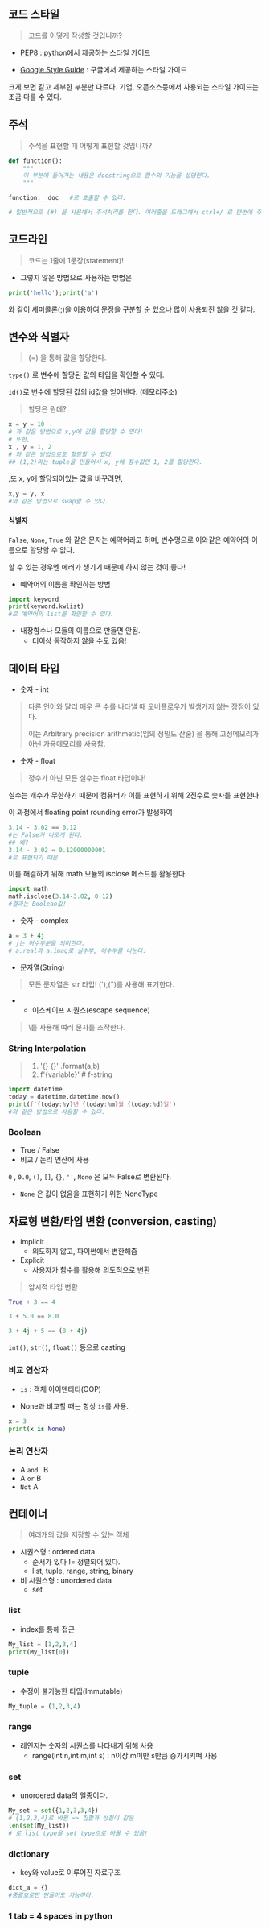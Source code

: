 ## 코드 스타일

> 코드를 어떻게 작성할 것입니까?

- [PEP8](https://www.python.org/dev/peps/pep-0008/) : python에서 제공하는 스타일 가이드

- [Google Style Guide](https://google.github.io/styleguide/pyguide.html) : 구글에서 제공하는 스타일 가이드

크게 보면 같고 세부한 부분만 다르다. 기업, 오픈소스등에서 사용되는 스타일 가이드는 조금 다를 수 있다.



## 주석

> 주석을 표현할 때 어떻게 표현할 것입니까?

```python
def function():
    """
    이 부분에 들어가는 내용은 docstring으로 함수의 기능을 설명한다.
    """

function.__doc__ #로 호출할 수 있다.

# 일반적으로 (#) 을 사용해서 주석처리를 한다. 여러줄을 드래그해서 ctrl+/ 로 한번에 주석처리가 가능하다.
```



## 코드라인

> 코드는 1줄에 1문장(statement)!

- 그렇지 않은 방법으로 사용하는 방법은

```python
print('hello');print('a')
```

와 같이 세미콜론(;)을 이용하여 문장을 구분할 순 있으나 많이 사용되진 않을 것 같다.



## 변수와 식별자

> (=) 을 통해 값을 할당한다.

`type()` 로 변수에 할당된 값의 타입을 확인할 수 있다.

`id()`로 변수에 할당된 값의 id값을 얻어낸다. (메모리주소)

> 할당은 뭔데?

```python
x = y = 10
# 과 같은 방법으로 x,y에 값을 할당할 수 있다!
# 또한,
x , y = 1, 2
# 와 같은 방법으로도 할당할 수 있다.
## (1,2)라는 tuple을 만들어서 x, y에 정수값인 1, 2를 할당한다.
```

,또 x, y에 할당되어있는 값을 바꾸려면,

```python
x,y = y, x
#와 같은 방법으로 swap할 수 있다.
```



#### 식별자

`False`, `None`, `True` 와 같은 문자는 예약어라고 하며, 변수명으로 이와같은 예약어의 이름으로 할당할 수 없다.

할 수 있는 경우엔 에러가 생기기 때문에 하지 않는 것이 좋다!

- 예약어의 이름을 확인하는 방법

```python
import keyword
print(keyword.kwlist)
#로 예약어의 list를 확인할 수 있다.
```



- 내장함수나 모듈의 이름으로 만들면 안됨.
  - 더이상 동작하지 않을 수도 있음!



## 데이터 타입

- 숫자 - int

> 다른 언어와 달리 매우 큰 수를 나타낼 때 오버플로우가 발생가지 않는 장점이 있다.
>
> 이는 Arbitrary precision arithmetic(임의 정밀도 산술) 을 통해 고정메모리가 아닌 가용메모리를 사용함.



- 숫자 - float

> 정수가 아닌 모든 실수는 float 타입이다!

실수는 개수가 무한하기 때문에 컴퓨터가 이를 표현하기 위해 2진수로 숫자를 표현한다.

이 과정에서 floating point rounding error가 발생하여

```python
3.14 - 3.02 == 0.12
#는 False가 나오게 된다.
## 왜?
3.14 - 3.02 = 0.12000000001
#로 표현되기 때문.
```

이를 해결하기 위해 math 모듈의 isclose 메소드를 활용한다.

```python
import math
math.isclose(3.14-3.02, 0.12)
#결과는 Boolean값!
```



- 숫자 - complex

```python
a = 3 + 4j
# j는 허수부분을 의미한다.
# a.real과 a.imag로 실수부, 허수부를 나눈다.
```



- 문자열(String)

> 모든 문자열은 str 타입! ('),(")를 사용해 표기한다.

- - 이스케이프 시퀀스(escape sequence)

> \를 사용해 여러 문자를 조작한다.



### String Interpolation

> 1. '{} {}' .format(a,b)
> 2. f'{variable}' # f-string



```python
import datetime
today = datetime.datetime.now()
print(f'{today:%y}년 {today:%m}월 {today:%d}일')
#와 같은 방법으로 사용할 수 있다.
```



### Boolean

- True / False
- 비교 / 논리 연산에 사용

`0` , `0.0`, `()`, `[]`, `{}`, `''`, `None` 은 모두 False로 변환된다.

- `None` 은 값이 없음을 표현하기 위한 NoneType



## 자료형 변환/타입 변환 (conversion, casting)

- implicit 
  - 의도하지 않고, 파이썬에서 변환해줌
- Explicit
  - 사용자가 함수를 활용해 의도적으로 변환

> 암시적 타입 변환

```python
True + 3 == 4

3 + 5.0 == 8.0

3 + 4j + 5 == (8 + 4j)
```

`int()`, `str()`, `float()` 등으로 casting



### 비교 연산자

- `is` : 객체 아이덴티티(OOP)

- None과 비교할 때는 항상 `is`를 사용.

```python
x = 3
print(x is None)
```



### 논리 연산자

- A `and ` B
- A `or` B
- `Not` A



## 컨테이너

> 여러개의 값을 저장할 수 있는 객체

- 시퀀스형 : ordered data
  - 순서가 있다 != 정렬되어 있다.
  - list, tuple, range, string, binary
- 비 시퀀스형 : unordered data
  - set

### list

- index를 통해 접근

```python
My_list = [1,2,3,4]
print(My_list[0])
```



### tuple

- 수정이 불가능한 타입(Immutable)

```python
My_tuple = (1,2,3,4)

```

### range

- 레인지는 숫자의 시퀀스를 나타내기 위해 사용
  - range(int n,int m,int s) : n이상 m미만 s만큼 증가시키며 사용



### set

- unordered data의 일종이다.

```python
My_set = set({1,2,3,3,4})
# {1,2,3,4}로 바뀜 => 집합과 성질이 같음
len(set(My_list))
# 로 list type을 set type으로 바꿀 수 있음!
```



### dictionary

- key와 value로 이루어진 자료구조

```python
dict_a = {}
#중괄호로만 만들어도 가능하다.
```



### 1 tab = 4 spaces in python
